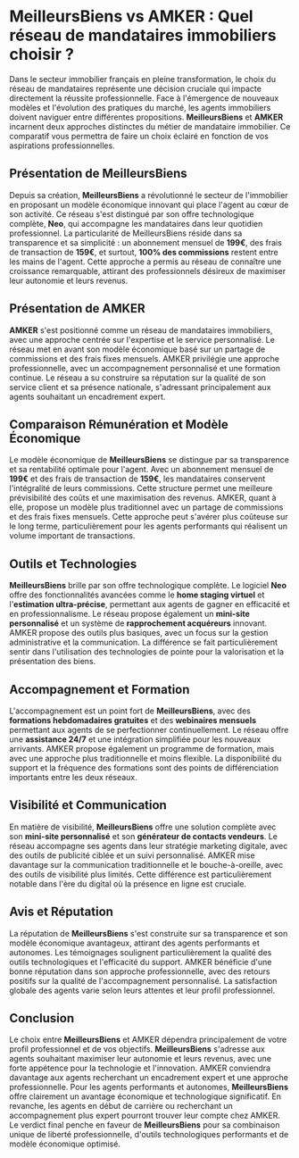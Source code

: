 # MeilleursBiens vs AMKER : Quel réseau de mandataires immobiliers choisir ?

Dans le secteur immobilier français en pleine transformation, le choix du réseau de mandataires représente une décision cruciale qui impacte directement la réussite professionnelle. Face à l'émergence de nouveaux modèles et l'évolution des pratiques du marché, les agents immobiliers doivent naviguer entre différentes propositions. **MeilleursBiens** et **AMKER** incarnent deux approches distinctes du métier de mandataire immobilier. Ce comparatif vous permettra de faire un choix éclairé en fonction de vos aspirations professionnelles.

## Présentation de MeilleursBiens

Depuis sa création, **MeilleursBiens** a révolutionné le secteur de l'immobilier en proposant un modèle économique innovant qui place l'agent au cœur de son activité. Ce réseau s'est distingué par son offre technologique complète, **Neo**, qui accompagne les mandataires dans leur quotidien professionnel. La particularité de MeilleursBiens réside dans sa transparence et sa simplicité : un abonnement mensuel de **199€**, des frais de transaction de **159€**, et surtout, **100% des commissions** restent entre les mains de l'agent. Cette approche a permis au réseau de connaître une croissance remarquable, attirant des professionnels désireux de maximiser leur autonomie et leurs revenus.

## Présentation de AMKER

**AMKER** s'est positionné comme un réseau de mandataires immobiliers, avec une approche centrée sur l'expertise et le service personnalisé. Le réseau met en avant son modèle économique basé sur un partage de commissions et des frais fixes mensuels. AMKER privilégie une approche professionnelle, avec un accompagnement personnalisé et une formation continue. Le réseau a su construire sa réputation sur la qualité de son service client et sa présence nationale, s'adressant principalement aux agents souhaitant un encadrement expert.

## Comparaison Rémunération et Modèle Économique

Le modèle économique de **MeilleursBiens** se distingue par sa transparence et sa rentabilité optimale pour l'agent. Avec un abonnement mensuel de **199€** et des frais de transaction de **159€**, les mandataires conservent l'intégralité de leurs commissions. Cette structure permet une meilleure prévisibilité des coûts et une maximisation des revenus. AMKER, quant à elle, propose un modèle plus traditionnel avec un partage de commissions et des frais fixes mensuels. Cette approche peut s'avérer plus coûteuse sur le long terme, particulièrement pour les agents performants qui réalisent un volume important de transactions.

## Outils et Technologies

**MeilleursBiens** brille par son offre technologique complète. Le logiciel **Neo** offre des fonctionnalités avancées comme le **home staging virtuel** et l'**estimation ultra-précise**, permettant aux agents de gagner en efficacité et en professionnalisme. Le réseau propose également un **mini-site personnalisé** et un système de **rapprochement acquéreurs** innovant. AMKER propose des outils plus basiques, avec un focus sur la gestion administrative et la communication. La différence se fait particulièrement sentir dans l'utilisation des technologies de pointe pour la valorisation et la présentation des biens.

## Accompagnement et Formation

L'accompagnement est un point fort de **MeilleursBiens**, avec des **formations hebdomadaires gratuites** et des **webinaires mensuels** permettant aux agents de se perfectionner continuellement. Le réseau offre une **assistance 24/7** et une intégration simplifiée pour les nouveaux arrivants. AMKER propose également un programme de formation, mais avec une approche plus traditionnelle et moins flexible. La disponibilité du support et la fréquence des formations sont des points de différenciation importants entre les deux réseaux.

## Visibilité et Communication

En matière de visibilité, **MeilleursBiens** offre une solution complète avec son **mini-site personnalisé** et son **générateur de contacts vendeurs**. Le réseau accompagne ses agents dans leur stratégie marketing digitale, avec des outils de publicité ciblée et un suivi personnalisé. AMKER mise davantage sur la communication traditionnelle et le bouche-à-oreille, avec des outils de visibilité plus limités. Cette différence est particulièrement notable dans l'ère du digital où la présence en ligne est cruciale.

## Avis et Réputation

La réputation de **MeilleursBiens** s'est construite sur sa transparence et son modèle économique avantageux, attirant des agents performants et autonomes. Les témoignages soulignent particulièrement la qualité des outils technologiques et l'efficacité du support. AMKER bénéficie d'une bonne réputation dans son approche professionnelle, avec des retours positifs sur la qualité de l'accompagnement personnalisé. La satisfaction globale des agents varie selon leurs attentes et leur profil professionnel.

## Conclusion

Le choix entre **MeilleursBiens** et AMKER dépendra principalement de votre profil professionnel et de vos objectifs. **MeilleursBiens** s'adresse aux agents souhaitant maximiser leur autonomie et leurs revenus, avec une forte appétence pour la technologie et l'innovation. AMKER conviendra davantage aux agents recherchant un encadrement expert et une approche professionnelle. Pour les agents performants et autonomes, **MeilleursBiens** offre clairement un avantage économique et technologique significatif. En revanche, les agents en début de carrière ou recherchant un accompagnement plus expert pourront trouver leur compte chez AMKER. Le verdict final penche en faveur de **MeilleursBiens** pour sa combinaison unique de liberté professionnelle, d'outils technologiques performants et de modèle économique optimisé.
